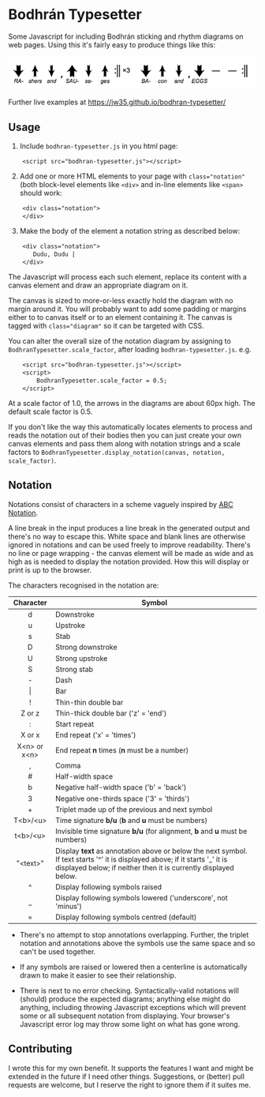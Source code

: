 # Bodhrán Typesetter

Some Javascript for including Bodhrán sticking and rhythm diagrams on web
pages. Using this it's fairly easy to produce things like this:

![example pattern](docs/example.png)

Further live examples at https://jw35.github.io/bodhran-typesetter/

## Usage

1. Include `bodhran-typesetter.js` in you html page:

```
    <script src="bodhran-typesetter.js"></script>
```

2. Add one or more HTML elements to your page with
   `class="notation"` (both block-level elements like `<div>`
   	and in-line elements like `<span>` should work:

```
    <div class="notation">
    </div>
```

3. Make the body of the element a notation string as described below:

```
    <div class="notation">
       Dudu, Dudu |
    </div>
```

The Javascript will process each such element, replace its content with
a canvas element and draw an appropriate diagram on it.

The canvas is sized to more-or-less exactly hold the diagram with no margin
around it. You will probably want to add some padding or margins either to to canvas itself or
to an element containing it. The canvas is tagged with `class="diagram"` so
it can be targeted with CSS.

You can alter the overall size of the notation diagram by assigning to
`BodhranTypesetter.scale_factor`, after loading `bodhran-typesetter.js`. e.g.

```
    <script src="bodhran-typesetter.js"></script>
    <script>
        BodhranTypesetter.scale_factor = 0.5;
    </script>
```

At a scale factor of 1.0, the arrows in the diagrams are about 60px high.
The default scale factor is 0.5.

If you don't like the way this automatically locates elements to process
and reads the notation out of their bodies then you can just create your own canvas
elements and pass them along with notation
strings and a scale factors to `BodhranTypesetter.display_notation(canvas, notation, scale_factor)`.

## Notation

Notations consist of characters in a scheme vaguely
inspired by [ABC Notation](http://abcnotation.com/).

A line break in the input produces a line break in the generated output and
there's no way to escape this. White space and blank lines are otherwise
ignored in notations and can be used freely to improve readability. There's no
line or page wrapping - the canvas element will be made as wide and as high as
is needed to display the notation provided. How this will display or print is
up to the browser.

The characters recognised in the notation are:

Character | Symbol
:-------: | ------
d | Downstroke
u | Upstroke
s | Stab
D | Strong downstroke
U | Strong upstroke
S | Strong stab
\- | Dash
\| | Bar
! | Thin-thin double bar
Z or z | Thin-thick double bar ('z' = 'end')
: | Start repeat
X or x | End repeat ('x' = 'times')
X\<n\> or x\<n\> | End repeat **n** times (**n** must be a number)
, | Comma
\# | Half-width space
b | Negative half-width space ('b' = 'back')
3 | Negative one-thirds space ('3' = 'thirds')
\+ | Triplet made up of the previous and next symbol
T\<b\>/\<u\> | Time signature **b/u** (**b** and **u** must be numbers)
t\<b\>/\<u\> | Invisible time signature **b/u** (for alignment, **b** and **u** must be numbers)
"\<text\>" | Display **text** as annotation above or below the next symbol. If text starts '^' it is displayed above; if it starts '_' it is displayed below; if neither then it is currently displayed below.
^ | Display following symbols raised
_ | Display following symbols lowered ('underscore', not 'minus')
= | Display following symbols centred (default)

* There's no attempt to stop annotations overlapping. Further, the triplet notation and
annotations above the symbols use the same space and so can't be used together.

* If any symbols are raised or lowered then a centerline is automatically drawn
to make it easier to see their relationship.

* There is next to no error checking. Syntactically-valid notations will
(should) produce the expected diagrams; anything else might do anything,
including throwing Javascript exceptions which will prevent some or all
subsequent notation from displaying. Your browser's Javascript error log may throw
some light on what has gone wrong.

## Contributing

I wrote this for my own benefit. It supports the features I want and might be
extended in the future if I need other things. Suggestions, or (better) pull requests
are welcome, but I reserve the right to ignore them if it suites me.
